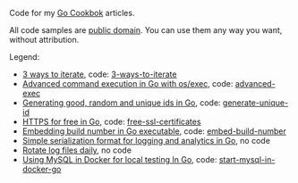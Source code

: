 Code for my [Go Cookbok](https://blog.kowalczyk.info/book/go-cookbook.html) articles.

All code samples are [public domain](https://en.wikipedia.org/wiki/Public_domain).
You can use them any way you want, without attribution.

Legend:
* [3 ways to iterate](https://blog.kowalczyk.info/article/1Bkr/3-ways-to-iterate-in-go.html), code: [3-ways-to-iterate](3-ways-to-iterate)
* [Advanced command execution in Go with os/exec](https://blog.kowalczyk.info/article/wOYk/advanced-command-execution-in-go-with-osexec.html), code: [advanced-exec](advanced-exec)
* [Generating good, random and unique ids in Go](https://blog.kowalczyk.info/article/JyRZ/generating-good-random-and-unique-ids-in-go.html), code: [generate-unique-id](generate-unique-id)
* [HTTPS for free in Go](https://blog.kowalczyk.info/article/Jl3G/https-for-free-in-go.html), code: [free-ssl-certificates](free-ssl-certificates)
* [Embedding build number in Go executable](https://blog.kowalczyk.info/article/vEja/embedding-build-number-in-go-executable.html), code: [embed-build-number](embed-build-number)
* [Simple serialization format for logging and analytics in Go](https://blog.kowalczyk.info/article/vkeR/simple-serialization-for-logging-and-analytics-in-go.html), no code
* [Rotate log files daily](https://blog.kowalczyk.info/article/1Ll7/rotate-log-files-daily-in-go.html), no code
* [Using MySQL in Docker for local testing In Go](https://blog.kowalczyk.info/article/w4re/using-mysql-in-docker-for-local-testing-in-go.html), code: [start-mysql-in-docker-go](start-mysql-in-docker-go)
